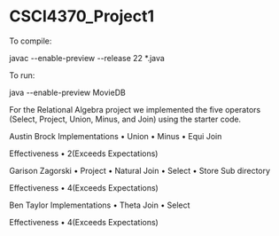 # CSCI4370_Project1

To compile: 

javac --enable-preview --release 22 *.java

To run: 

java --enable-preview MovieDB

For the Relational Algebra project we implemented the five operators
(Select, Project, Union, Minus, and Join) using the starter code.

Austin Brock
Implementations
•	Union 
•	Minus
•	Equi Join

Effectiveness
•	2(Exceeds Expectations)

Garison Zagorski
•	Project 
•	Natural Join
•	Select
•	Store Sub directory

Effectiveness 
•	4(Exceeds Expectations)

Ben Taylor 
Implementations
•	Theta Join
•	Select

Effectiveness 
•	4(Exceeds Expectations)
